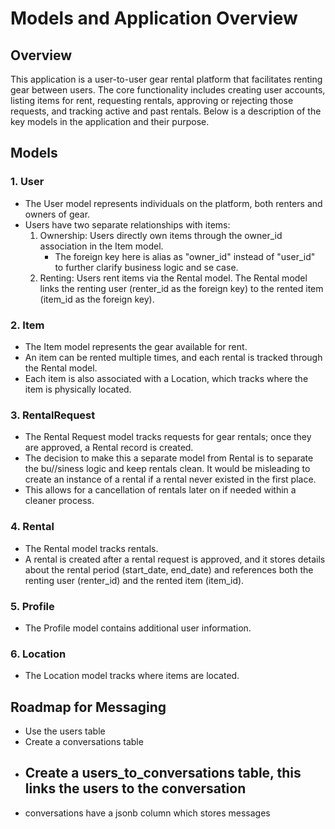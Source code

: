# Models and Application Overview
## Overview
This application is a user-to-user gear rental platform that facilitates renting gear between users. The core functionality includes creating user accounts, listing items for rent, requesting rentals, approving or rejecting those requests, and tracking active and past rentals. Below is a description of the key models in the application and their purpose.

## Models
### 1. User
   - The User model represents individuals on the platform, both renters and owners of gear.
   - Users have two separate relationships with items:
     1. Ownership: Users directly own items through the owner_id association in the Item model.
        - The foreign key here is alias as "owner_id" instead of "user_id" to further clarify business logic and se case.
     2. Renting: Users rent items via the Rental model. The Rental model links the renting user (renter_id as the foreign key) to the rented item (item_id as the foreign key). 

### 2. Item
   - The Item model represents the gear available for rent.
   - An item can be rented multiple times, and each rental is tracked through the Rental model.
   - Each item is also associated with a Location, which tracks where the item is physically located.


### 3. RentalRequest
   - The Rental Request model tracks requests for gear rentals; once they are approved, a Rental record is created.
   - The decision to make this a separate model from Rental is to separate the bu//siness logic and keep rentals clean. It would be misleading to create an instance of a rental if a rental never existed in the first place.
   - This allows for a cancellation of rentals later on if needed within a cleaner process.
### 4. Rental
   - The Rental model tracks rentals.
   - A rental is created after a rental request is approved, and it stores details about the rental period (start_date, end_date) and references both the renting user (renter_id) and the rented item (item_id).
### 5. Profile
   - The Profile model contains additional user information.
### 6. Location
   - The Location model tracks where items are located.

## Roadmap for Messaging
- Use the users table
- Create a conversations table
- Create a users_to_conversations table, this links the users to the conversation
  - 
- conversations have a jsonb column which stores messages



